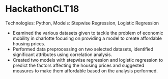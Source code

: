 # HackathonCLT18

Technologies: Python, Models: Stepwise Regression, Logistic Regression 
* Examined the various datasets given to tackle the problem of economic mobility in charlotte focusing on providing a model to create affordable housing prices. 
* Performed data preprocessing on two selected datasets, identified significant attributes using correlation analysis. 
* Created two models with stepwise regression and logistic regression to predict the factors affecting the housing prices and suggested measures to make them affordable based on the analysis performed. 
